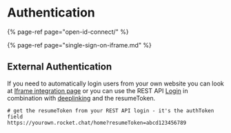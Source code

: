 # Authentication

{% page-ref page="open-id-connect/" %}

{% page-ref page="single-sign-on-iframe.md" %}

## External Authentication

If you need to automatically login users from your own website you can look at [Iframe integration page]() or you can use the REST API [Login](../../../../api/rest-api/methods/authentication/login.md) in combination with [deeplinking]() and the resumeToken.

```text
# get the resumeToken from your REST API login - it's the authToken field
https://yourown.rocket.chat/home?resumeToken=abcd123456789
```

